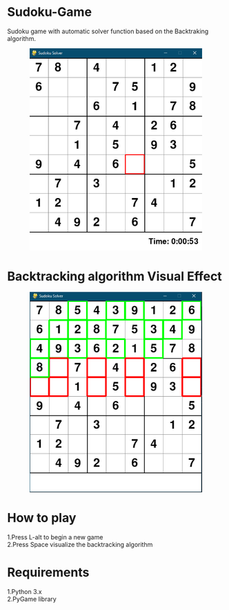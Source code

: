 # Sudoku-Game
Sudoku game with automatic solver function based on the Backtraking algorithm.
<p align="center">
  <img src=https://github.com/MarcosM12/Sudoku-Game/blob/master/sudoku.PNG width="400">
</p>

# Backtracking algorithm Visual Effect
<p align="center">
  <img src="https://github.com/MarcosM12/Sudoku-Game/blob/master/Solver.PNG" width="400">
</p>

# How to play
1.Press L-alt to begin a new game  
2.Press Space visualize the backtracking algorithm

# Requirements
1.Python 3.x  
2.PyGame library
